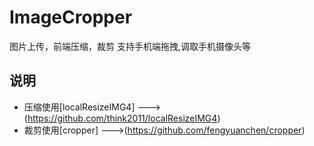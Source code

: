# ImageCropper
图片上传，前端压缩，裁剪
支持手机端拖拽,调取手机摄像头等


## 说明
* 压缩使用[localResizeIMG4]		--->(https://github.com/think2011/localResizeIMG4)
* 裁剪使用[cropper]				--->(https://github.com/fengyuanchen/cropper)
